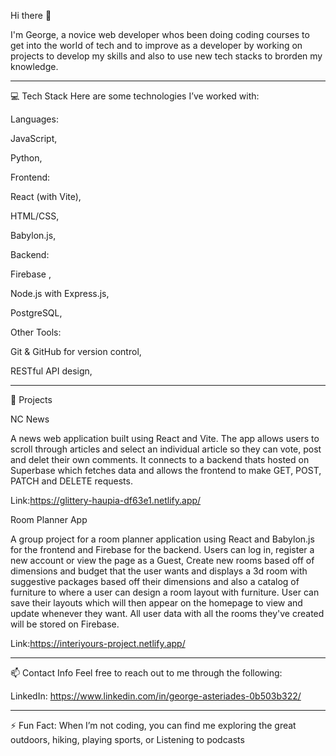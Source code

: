 Hi there 👋

I'm George, a novice web developer whos been doing coding courses to get into the world of tech and to improve as a developer by working on projects to develop my skills and also to use new tech stacks to brorden my knowledge. 

---

💻 Tech Stack
Here are some technologies I’ve worked with:

Languages: 

JavaScript,

Python,

Frontend:

React (with Vite),

HTML/CSS,

Babylon.js,

Backend:

Firebase ,

Node.js with Express.js,

PostgreSQL,

Other Tools:

Git & GitHub for version control,

RESTful API design,

---

🌟 Projects

NC News

A news web application built using React and Vite. The app allows users to scroll through articles and select an individual article so they can vote, post and delet their own comments. It connects to a backend thats hosted on Superbase which fetches data and allows the frontend to make GET, POST, PATCH and DELETE  requests.

Link:https://glittery-haupia-df63e1.netlify.app/

Room Planner App

A group project for a room planner application using React and Babylon.js for the frontend and Firebase for the backend. Users can log in, register a new account or view the page as a Guest, Create new rooms based off of dimensions and budget that the user wants and displays a 3d room with suggestive packages based off their dimensions and also a catalog of furniture to where a user can design a room layout with furniture. User can save their layouts which will then appear on the homepage to view and update whenever they want. All user data with all the rooms they've created will be stored on Firebase.


Link:https://interiyours-project.netlify.app/

---

📫 Contact Info
Feel free to reach out to me through the following:

LinkedIn: https://www.linkedin.com/in/george-asteriades-0b503b322/

---

⚡ Fun Fact:
When I’m not coding, you can find me exploring the great outdoors, hiking, playing sports, or Listening to podcasts

